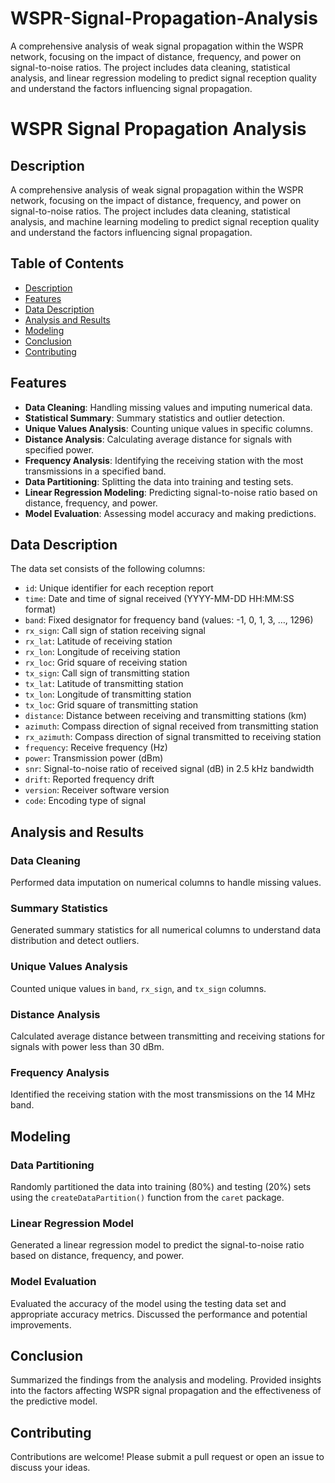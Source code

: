 # WSPR-Signal-Propagation-Analysis
A comprehensive analysis of weak signal propagation within the WSPR network, focusing on the impact of distance, frequency, and power on signal-to-noise ratios. The project includes data cleaning, statistical analysis, and linear regression modeling to predict signal reception quality and understand the factors influencing signal propagation.

# WSPR Signal Propagation Analysis

## Description
A comprehensive analysis of weak signal propagation within the WSPR network, focusing on the impact of distance, frequency, and power on signal-to-noise ratios. The project includes data cleaning, statistical analysis, and machine learning modeling to predict signal reception quality and understand the factors influencing signal propagation.

## Table of Contents
- [Description](#description)
- [Features](#features)
- [Data Description](#data-description)
- [Analysis and Results](#analysis-and-results)
- [Modeling](#modeling)
- [Conclusion](#conclusion)
- [Contributing](#contributing)



## Features
- **Data Cleaning**: Handling missing values and imputing numerical data.
- **Statistical Summary**: Summary statistics and outlier detection.
- **Unique Values Analysis**: Counting unique values in specific columns.
- **Distance Analysis**: Calculating average distance for signals with specified power.
- **Frequency Analysis**: Identifying the receiving station with the most transmissions in a specified band.
- **Data Partitioning**: Splitting the data into training and testing sets.
- **Linear Regression Modeling**: Predicting signal-to-noise ratio based on distance, frequency, and power.
- **Model Evaluation**: Assessing model accuracy and making predictions.

## Data Description
The data set consists of the following columns:
- `id`: Unique identifier for each reception report
- `time`: Date and time of signal received (YYYY-MM-DD HH:MM:SS format)
- `band`: Fixed designator for frequency band (values: -1, 0, 1, 3, …, 1296)
- `rx_sign`: Call sign of station receiving signal
- `rx_lat`: Latitude of receiving station
- `rx_lon`: Longitude of receiving station
- `rx_loc`: Grid square of receiving station
- `tx_sign`: Call sign of transmitting station
- `tx_lat`: Latitude of transmitting station
- `tx_lon`: Longitude of transmitting station
- `tx_loc`: Grid square of transmitting station
- `distance`: Distance between receiving and transmitting stations (km)
- `azimuth`: Compass direction of signal received from transmitting station
- `rx_azimuth`: Compass direction of signal transmitted to receiving station
- `frequency`: Receive frequency (Hz)
- `power`: Transmission power (dBm)
- `snr`: Signal-to-noise ratio of received signal (dB) in 2.5 kHz bandwidth
- `drift`: Reported frequency drift
- `version`: Receiver software version
- `code`: Encoding type of signal

## Analysis and Results
### Data Cleaning
Performed data imputation on numerical columns to handle missing values.

### Summary Statistics
Generated summary statistics for all numerical columns to understand data distribution and detect outliers.

### Unique Values Analysis
Counted unique values in `band`, `rx_sign`, and `tx_sign` columns.

### Distance Analysis
Calculated average distance between transmitting and receiving stations for signals with power less than 30 dBm.

### Frequency Analysis
Identified the receiving station with the most transmissions on the 14 MHz band.

## Modeling
### Data Partitioning
Randomly partitioned the data into training (80%) and testing (20%) sets using the `createDataPartition()` function from the `caret` package.

### Linear Regression Model
Generated a linear regression model to predict the signal-to-noise ratio based on distance, frequency, and power.

### Model Evaluation
Evaluated the accuracy of the model using the testing data set and appropriate accuracy metrics. Discussed the performance and potential improvements.

## Conclusion
Summarized the findings from the analysis and modeling. Provided insights into the factors affecting WSPR signal propagation and the effectiveness of the predictive model.

## Contributing
Contributions are welcome! Please submit a pull request or open an issue to discuss your ideas.

